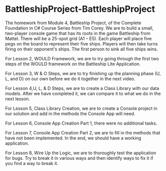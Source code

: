 # BattleshipProject-BattleshipProject
The homework from Module 4, Battleship Project, of the Complete Foundation in C# Course Series from Tim Corey. We are to build a small, two-player console game that has its roots in the game Battleship from Mattel. There will be a 25-spot grid (A1 – E5). Each player will place five pegs on the board to represent their five ships. Players will then take turns firing on their opponent's ships. The first person to sink all five ships wins.

For Lesson 2, WOULD Framework, we are to try going through the first two steps of the WOULD framework on the Battleship Lite Application.

For Lesson 3, W & O Steps, we are to try finishing up the planning phase (U, L, and D) on our own before we do it together in the next video.

For Lesson 4,U, L, & D Steps, we are to create a Class Library with our data models. After we have completed it, we can compare it to what we do in the next lesson.

For Lesson 5, Class Library Creation, we are to create a Console project in our solution and add in the methods the Console App will need.

For Lesson 6, Console App Creation Part 1, there were no additional tasks.

For Lesson 7, Console App Creation Part 2, we are to fill in the methods that have not been implemented. In the end, we should have a working application.

For Lesson 8, Wire Up the Logic, we are to thoroughly test the application for bugs. Try to break it in various ways and then identify ways to fix it if you find a way to break it.